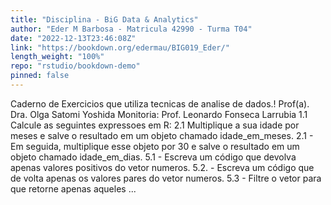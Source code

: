 ```yaml
---
title: "Disciplina - BiG Data & Analytics"
author: "Eder M Barbosa - Matricula 42990 - Turma T04"
date: "2022-12-13T23:46:08Z"
link: "https://bookdown.org/edermau/BIG019_Eder/"
length_weight: "100%"
repo: "rstudio/bookdown-demo"
pinned: false
---
```


Caderno de Exercicios que utiliza tecnicas de analise de dados.! Prof(a). Dra. Olga Satomi Yoshida Monitoria: Prof. Leonardo Fonseca Larrubia 1.1 Calcule as seguintes expressoes em R: 2.1 Multiplique a sua idade por meses e salve o resultado em um objeto chamado idade_em_meses. 2.1 - Em seguida, multiplique esse objeto por 30 e salve o resultado em um objeto chamado idade_em_dias. 5.1 - Escreva um código que devolva apenas valores positivos do vetor numeros. 5.2. - Escreva um código que de volta apenas os valores pares do vetor numeros. 5.3 - Filtre o vetor para que retorne apenas aqueles ...
